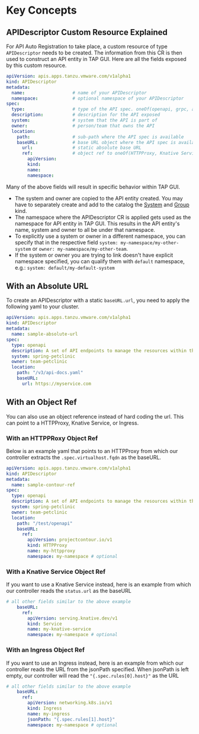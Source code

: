 # Key Concepts

## <a id='api-descriptor'></a>APIDescriptor Custom Resource Explained

For API Auto Registration to take place, a custom resource of type `APIDescriptor` needs to be created. 
The information from this CR is then used to construct an API entity in TAP GUI. 
Here are all the fields exposed by this custom resource.

```yaml
apiVersion: apis.apps.tanzu.vmware.com/v1alpha1
kind: APIDescriptor
metadata:
  name:                  # name of your APIDescriptor
  namespace:             # optional namespace of your APIDescriptor
spec:
  type:                  # type of the API spec. oneOf(openapi, grpc, asyncapi, graphql)
  description:           # description for the API exposed
  system:                # system that the API is part of
  owner:                 # person/team that owns the API
  location:
    path:                # sub-path where the API spec is available 
    baseURL:             # base URL object where the API spec is available. oneOf(url, ref)
      url:               # static absolute base URL
      ref:               # object ref to oneOf(HTTPProxy, Knative Service, Ingress)
        apiVersion:
        kind:
        name:
        namespace:
```

Many of the above fields will result in specific behavior within TAP GUI.
- The system and owner are copied to the API entity created. You may have to separately create and add to the catalog the [System](https://backstage.io/docs/features/software-catalog/descriptor-format#kind-system) and [Group](https://backstage.io/docs/features/software-catalog/descriptor-format#kind-group) kind. 
- The namespace where the APIDescriptor CR is applied gets used as the namespace for API entity in TAP GUI. This results in the API entity's name, system and owner to all be under that namespace.
- To explicitly use a system or owner in a different namespace, you can specify that in the respective field `system: my-namespace/my-other-system` or `owner: my-namespace/my-other-team`.
- If the system or owner you are trying to link doesn't have explicit namespace specified, you can qualify them with `default` namespace, e.g.: `system: default/my-default-system`

## <a id='absolute-url'></a>With an Absolute URL

To create an APIDescriptor with a static `baseURL.url`, you need to apply the following yaml to your cluster.

```yaml
apiVersion: apis.apps.tanzu.vmware.com/v1alpha1
kind: APIDescriptor
metadata:
  name: sample-absolute-url
spec:
  type: openapi
  description: A set of API endpoints to manage the resources within the petclinic app.
  system: spring-petclinic
  owner: team-petclinic
  location:
    path: "/v3/api-docs.yaml"
    baseURL:
      url: https://myservice.com
```

## <a id='with-ref'></a>With an Object Ref

You can also use an object reference instead of hard coding the url. This can point to a HTTPProxy, Knative Service, or Ingress.

### <a id='with-httpproxy-ref'></a>With an HTTPPRoxy Object Ref

Below is an example yaml that points to an HTTPProxy from which our controller extracts the `.spec.virtualhost.fqdn` as the baseURL.

```yaml
apiVersion: apis.apps.tanzu.vmware.com/v1alpha1
kind: APIDescriptor
metadata:
  name: sample-contour-ref
spec:
  type: openapi
  description: A set of API endpoints to manage the resources within the petclinic app.
  system: spring-petclinic
  owner: team-petclinic
  location:
    path: "/test/openapi"
    baseURL:
      ref:
        apiVersion: projectcontour.io/v1
        kind: HTTPProxy
        name: my-httpproxy
        namespace: my-namespace # optional
```

### <a id='with-knative-ref'></a>With a Knative Service Object Ref

If you want to use a Knative Service instead, here is an example from which our controller reads the `status.url` as the baseURL

```yaml
# all other fields similar to the above example
    baseURL:
      ref:
        apiVersion: serving.knative.dev/v1
        kind: Service
        name: my-knative-service
        namespace: my-namespace # optional
```

### <a id='with-ingress-ref'></a>With an Ingress Object Ref

If you want to use an Ingress instead, here is an example from which our controller reads the URL from the jsonPath specified. When jsonPath is left empty, our controller will read the `"{.spec.rules[0].host}"` as the URL

```yaml
# all other fields similar to the above example
    baseURL:
      ref:
        apiVersion: networking.k8s.io/v1
        kind: Ingress
        name: my-ingress
        jsonPath: "{.spec.rules[1].host}"
        namespace: my-namespace # optional
```